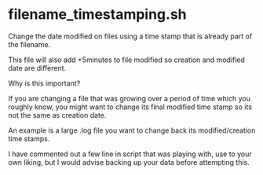 # filename_timestamping.sh
Change the date modified on files using a time stamp that is already part of the filename.

This file will also add +5minutes to file modified so creation and modified date are different.

Why is this important?

If you are changing a file that was growing over a period of time which you roughly know, you might want to change its final modified time stamp so its not the same as creation date.

An example is a large .log file you want to change back its modified/creation time stamps.

I have commented out a few line in script that was playing with, use to your own liking, but I would advise backing up your data before attempting this.
